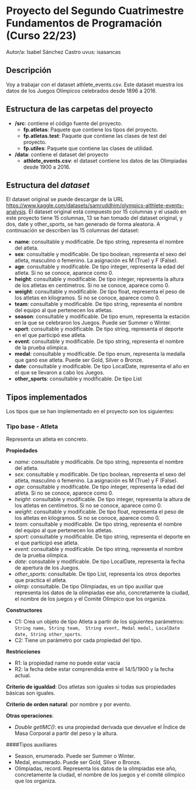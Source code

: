 # Proyecto del Segundo Cuatrimestre Fundamentos de Programación (Curso  22/23)
Autor/a: Isabel Sánchez Castro   uvus: isasancas

## Descripción
Voy a trabajar con el dataset athlete_events.csv. Este dataset muestra los datos de los Juegos Olímpicos celebrados desde 1896 a 2016. 

## Estructura de las carpetas del proyecto

* **/src**: contiene el código fuente del proyecto.
	* **fp.atletas**: Paquete que contiene los tipos del proyecto.
	* **fp.atletas.test**: Paquete que contiene las clases de test del proyecto.
	* **fp.utiles**: Paquete que contiene las clases de utilidad.
* **/data**: contiene el dataset del proyecto
    * **athlete_events.csv**: el dataset contiene los datos de las Olimpiadas desde 1900 a 2016.
    
## Estructura del *dataset*

El dataset original se puede descargar de la URL https://www.kaggle.com/datasets/samruddhim/olympics-althlete-events-analysis.
El dataset original está compuesto por 15 columnas y el usado en este proyecto tiene 15 columnas, 13 se han tomado 
del dataset original, y dos, date y other_sports, se han generado de forma aleatoria. A continuación se describen las 15 columnas del dataset:

* **name**: consultable y modificable. De tipo string, representa el nombre del atleta.
* **sex**: consultable y modificable. De tipo boolean, representa el sexo del atleta, masculino o femenino. La asignación es M (True) y F (False).
* **age**: consultable y modificable. De tipo integer, representa la edad del atleta. Si no se conoce, aparece como 0.
* **height**: consultable y modificable. De tipo integer, representa la altura de los atletas en centímetros. Si no se conoce, aparece como 0.
* **weight**: consultable y modificable. De tipo float, representa el peso de los atletas en kilogramos. Si no se conoce, aparece como 0.
* **team**: consultable y modificable. De tipo string, representa el nombre del equipo al que pertenecen los atletas.
* **season**: consultable y modificable. De tipo enum, representa la estación en la que se celebraron los Juegos. Puede ser Summer o Winter.
* **sport**: consultable y modificable. De tipo string, representa el deporte en el que participó ese atleta.
* **event**: consultable y modificable. De tipo string, representa el nombre de la prueba olímpica.
* **medal**: consultable y modificable. De tipo enum, representa la medalla que ganó ese atleta. Puede ser Gold, Silver o Bronze.
* **date**: consultable y modificable. De tipo LocalDate, representa el año en el que se llevaron a cabo los Juegos.
* **other_sports**: consultable y modificable. De tipo List

## Tipos implementados
Los tipos que se han implementado en el proyecto son los siguientes:

### Tipo base - Atleta
Representa un atleta en concreto.

**Propiedades**
- _name_: consultable y modificable. De tipo string, representa el nombre del atleta.
- _sex_: consultable y modificable. De tipo boolean, representa el sexo del atleta, masculino o femenino. La asignación es M (True) y F (False).
- _age_: consultable y modificable. De tipo integer, representa la edad del atleta. Si no se conoce, aparece como 0.
- _height_: consultable y modificable. De tipo integer, representa la altura de los atletas en centímetros. Si no se conoce, aparece como 0.
- _weight_: consultable y modificable. De tipo float, representa el peso de los atletas en kilogramos. Si no se conoce, aparece como 0.
- _team_: consultable y modificable. De tipo string, representa el nombre del equipo al que pertenecen los atletas.
- _sport_: consultable y modificable. De tipo string, representa el deporte en el que participó ese atleta.
- _event_: consultable y modificable. De tipo string, representa el nombre de la prueba olímpica.
- _date_: consutable y modificable. De tipo LocalDate, representa la fecha de apertura de los Juegos.
- _other_sports_: consultable. De tipo List<String>, representa los otros deportes que practica el atleta.
- _olimp_: consultable. De tipo Olimpiadas, es un tipo auxiliar que representa los datos de la olimpiadas ese año, 
concretamente la ciudad, el nombre de los juegos y el Comité Olímpico que los organiza.

**Constructores**
- C1: Crea un objeto de tipo Atleta a partir de los siguientes parámetros: ```String name, String team, 
String event, Medal medal, LocalDate date, String other_sports```.
- C2: Tiene un parámetro por cada propiedad del tipo.

**Restricciones**
- R1: la propiedad name no puede estar vacía
- R2: la fecha debe estar comprendida entre el 14/5/1900 y la fecha actual.

**Criterio de igualdad**: Dos atletas son iguales si todas sus propiedades básicas son iguales.

**Criterio de orden natural**: por nombre y por evento.

**Otras operaciones**:
- _Double getIMC()_: es una propiedad derivada que devuelve el Índice de Masa Corporal a partir del peso y la altura.

####Tipos auxiliares

- Season, enumerado. Puede ser Summer o Winter.
- Medal, enumerado. Puede ser Gold, Silver o Bronze.
- Olimpiadas, record. Representa los datos de la olimpiadas ese año, concretamente la ciudad, el nombre de los juegos y el comité olímpico que los organiza.